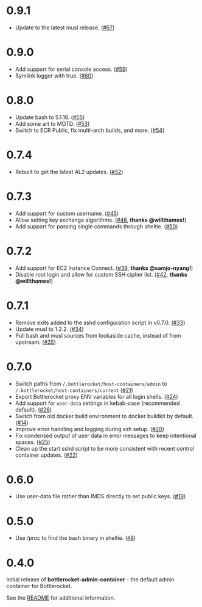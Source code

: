 # 0.9.1

* Update to the latest musl release. ([#67])

[#67]: https://github.com/bottlerocket-os/bottlerocket-admin-container/pull/67

# 0.9.0

* Add support for serial console access. ([#59])
* Symlink logger with true. ([#60])

[#59]: https://github.com/bottlerocket-os/bottlerocket-admin-container/pull/59
[#60]: https://github.com/bottlerocket-os/bottlerocket-admin-container/pull/60

# 0.8.0

* Update bash to 5.1.16. ([#55])
* Add some art to MOTD. ([#53])
* Switch to ECR Public, fix multi-arch builds, and more. ([#54])

[#53]: https://github.com/bottlerocket-os/bottlerocket-admin-container/pull/53
[#54]: https://github.com/bottlerocket-os/bottlerocket-admin-container/pull/54
[#55]: https://github.com/bottlerocket-os/bottlerocket-admin-container/pull/55

# 0.7.4

* Rebuilt to get the latest AL2 updates. ([#52])

[#52]: https://github.com/bottlerocket-os/bottlerocket-admin-container/pull/52

# 0.7.3

* Add support for custom username. ([#45])
* Allow setting key exchange algorithms. ([#46], **thanks  @willthames!**)
* Add support for passing single commands through sheltie. ([#50])

[#45]: https://github.com/bottlerocket-os/bottlerocket-admin-container/pull/45
[#46]: https://github.com/bottlerocket-os/bottlerocket-admin-container/pull/46
[#50]: https://github.com/bottlerocket-os/bottlerocket-admin-container/pull/50

# 0.7.2

* Add support for EC2 Instance Connect. ([#39], **thanks @samjo-nyang!**)
* Disable root login and allow for custom SSH cipher list. ([#42], **thanks  @willthames!**)

[#39]: https://github.com/bottlerocket-os/bottlerocket-admin-container/pull/39
[#42]: https://github.com/bottlerocket-os/bottlerocket-admin-container/pull/42

# 0.7.1

* Remove exits added to the sshd configuration script in v0.7.0. ([#33])
* Update musl to 1.2.2. ([#34])
* Pull bash and musl sources from lookaside cache, instead of from upstream. ([#35])

[#33]: https://github.com/bottlerocket-os/bottlerocket-admin-container/pull/33
[#34]: https://github.com/bottlerocket-os/bottlerocket-admin-container/pull/34
[#35]: https://github.com/bottlerocket-os/bottlerocket-admin-container/pull/35

# 0.7.0

* Switch paths from `/.bottlerocket/host-containers/admin` to `/.bottlerocket/host-containers/current` ([#21])
* Export Bottlerocket proxy ENV variables for all login shells. ([#24])
* Add support for `user-data` settings in kebab-case (recommended default). ([#26])
* Switch from old docker build environment to docker buildkit by default. ([#14])
* Improve error handling and logging during ssh setup. ([#20])
* Fix condensed output of user data in error messages to keep intentional spaces. ([#25])
* Clean up the start sshd script to be more consistent with recent control container updates. ([#22])

[#14]: https://github.com/bottlerocket-os/bottlerocket-admin-container/pull/14
[#20]: https://github.com/bottlerocket-os/bottlerocket-admin-container/pull/20
[#21]: https://github.com/bottlerocket-os/bottlerocket-admin-container/pull/21
[#22]: https://github.com/bottlerocket-os/bottlerocket-admin-container/pull/22
[#24]: https://github.com/bottlerocket-os/bottlerocket-admin-container/pull/24
[#25]: https://github.com/bottlerocket-os/bottlerocket-admin-container/pull/25
[#26]: https://github.com/bottlerocket-os/bottlerocket-admin-container/pull/26

# 0.6.0

* Use user-data file rather than IMDS directly to set public keys. ([#19])

[#19]: https://github.com/bottlerocket-os/bottlerocket-admin-container/pull/19

# 0.5.0

* Use /proc to find the bash binary in sheltie. ([#8])

[#8]: https://github.com/bottlerocket-os/bottlerocket-admin-container/pull/8

# 0.4.0

Initial release of **bottlerocket-admin-container** - the default admin container for Bottlerocket.

See the [README](README.md) for additional information.
